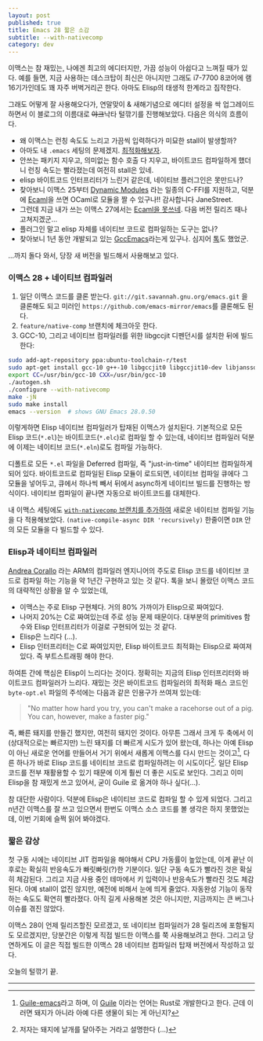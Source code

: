```yaml
---
layout: post
published: true
title: Emacs 28 짧은 소감
subtitle: --with-nativecomp
category: dev
---
```


 이맥스는 참 재밌는, 나에겐 최고의 에디터지만, 가끔 성능이 아쉽다고
 느껴질 때가 있다. 예를 들면, 지금 사용하는 데스크탑이 최신은 아니지만
 그래도 i7-7700 8코어에 램 16기가인데도 꽤 자주 버벅거리곤
 한다. 아마도 Elisp의 태생적 한계라고 짐작한다.

 그래도 어떻게 잘 사용해오다가, 연말맞이 & 새해기념으로 에디터 설정을
 싹 업그레이드하면서 이 블로그의 이름대로 ~~야크~~낙타 털깎기를
 진행해보았다. 다음은 의식의 흐름이다.

  - 왜 이맥스는 런칭 속도도 느리고 가끔씩 입력하다가 미묘한 stall이
    발생할까?
  - 아마도 내 `.emacs` 세팅의
    문제겠지. [최적화해보자](https://github.com/sangwoo-joh/dotfiles/tree/master/emacs).
  - 안쓰는 패키지 지우고, 의미없는 함수 호출 다 지우고, 바이트코드
    컴파일하게 했더니 런칭 속도는 빨라졌는데 여전히 stall은 있네.
  - elisp 바이트코드 인터프리터가 느린거 같은데, 네이티브 플러그인은
    못만드나?
  - 찾아보니 이맥스 25부터 [Dynamic
    Modules](https://www.gnu.org/software/emacs/manual/html_node/elisp/Dynamic-Modules.html)
    라는 일종의 C-FFI를 지원하고, 덕분에
    [Ecaml](https://github.com/janestreet/ecaml)을 쓰면 OCaml로 모듈을
    짤 수 있구나!! 감사합니다 JaneStreet.
  - 그런데 지금 내가 쓰는 이맥스 27에서는 [Ecaml을
    못쓰네](https://github.com/janestreet/ecaml/issues/6). 다음 버전
    릴리즈 때나 고쳐지겠군...
  - 플러그인 말고 elisp 자체를 네이티브 코드로 컴파일하는 도구는 없나?
  - 찾아보니 1년 동안 개발되고 있는
    [GccEmacs](https://www.emacswiki.org/emacs/GccEmacs)라는게
    있구나. 심지어 [톡](https://youtu.be/zKHYZOAc_bQ)도 했었군.

...까지 돌다 와서, 당장 새 버전을 빌드해서 사용해보고 있다.

### 이맥스 28 + 네이티브 컴파일러
 1. 일단 이맥스 코드를 클론
    받는다. `git://git.savannah.gnu.org/emacs.git` 을 클론해도 되고
    미러인 `https://github.com/emacs-mirror/emacs`를 클론해도 된다.
 2. `feature/native-comp` 브랜치에 체크아웃 한다.
 3. GCC-10, 그리고 네이티브 컴파일러를 위한 libgccjit 디펜던시를
    설치한 뒤에 빌드한다:

``` sh
sudo add-apt-repository ppa:ubuntu-toolchain-r/test
sudo apt-get install gcc-10 g++-10 libgccjit0 libgccjit10-dev libjansson4 libjansson-dev
export CC=/usr/bin/gcc-10 CXX=/usr/bin/gcc-10
./autogen.sh
./configure --with-nativecomp
make -jN
sudo make install
emacs --version  # shows GNU Emacs 28.0.50
```

 이렇게하면 Elisp 네이티브 컴파일러가 탑재된 이맥스가
 설치된다. 기본적으로 모든 Elisp 코드(`*.el`)는 바이트코드(`*.elc`)로
 컴파일 할 수 있는데, 네이티브 컴파일러 덕분에 이제는 네이티브
 코드(`*.eln`)로도 컴파일 가능하다.

 디폴트로 모든 `*.el` 파일을 Deferred 컴파일, 즉 "just-in-time"
 네이티브 컴파일하게 되어 있다. 바이트코드로 컴파일된 Elisp 모듈이
 로드되면, 네이티브 컴파일 큐에다 그 모듈을 넣어두고, 큐에서 하나씩
 빼서 뒤에서 async하게 네이티브 빌드를 진행하는 방식이다. 네이티브
 컴파일이 끝나면 자동으로 바이트코드를 대체한다.

 내 이맥스 세팅에도 [`with-nativecomp` 브랜치를
 추가하여](https://github.com/sangwoo-joh/dotfiles/tree/with-native-comp)
 새로운 네이티브 컴파일 기능을 다 적용해보았다. `(native-compile-async
 DIR 'recursively)` 한줄이면 `DIR` 안의 모든 모듈을 다 빌드할 수 있다.

### Elisp과 네이티브 컴파일러
 [Andrea
 Corallo](https://www.linkedin.com/in/andrea-corallo/?originalSubdomain=fr)
 라는 ARM의 컴파일러 엔지니어의 주도로 Elisp 코드를 네이티브 코드로
 컴파일 하는 기능을 약 1년간 구현하고 있는 것 같다. 톡을 보니 몰랐던
 이맥스 코드의 대략적인 상황을 알 수 있었는데,
  * 이맥스는 주로 Elisp 구현체다. 거의 80% 가까이가 Elisp으로
    짜여있다.
  * 나머지 20%는 C로 짜여있는데 주로 성능 문제 때문이다. 대부분의
    primitives 함수와 Elisp 인터프리터가 이걸로 구현되어 있는 것 같다.
  * Elisp은 느리다 (...).
  * Elisp 인터프리터는 C로 짜여있지만, Elisp 바이트코드 최적화는
    Elisp으로 짜여져 있다. 즉 부트스트래핑 해야 한다.

 하여튼 간에 핵심은 Elisp이 느리다는 것이다. 정확히는 지금의 Elisp
 인터프리터와 바이트코드 컴파일러가 느리다. 재밌는 것은 바이트코드
 컴파일러의 최적화 패스 코드인 `byte-opt.el` 파일의 주석에는 다음과
 같은 인용구가 쓰여져 있는데:

> "No matter how hard you try, you can't make a racehorse out of a
> pig. You can, however, make a faster pig."

 즉, 빠른 돼지를 만들긴 했지만, 여전히 돼지인 것이다. 아무튼 그래서
 크게 두 축에서 이 (상대적으로는 빠르지만) 느린 돼지를 더 빠르게
 시도가 있어 왔는데, 하나는 아예 Elisp이 아닌 새로운 언어를 만들어서
 거기 위에서 새롭게 이맥스를 다시 만드는 것이고[^1], 다른 하나가 바로
 Elisp 코드를 네이티브 코드로 컴파일하려는 이 시도이다[^2]. 일단 Elisp
 코드를 전부 재활용할 수 있기 때문에 이게 훨씬 더 좋은 시도로
 보인다. 그리고 이미 Elisp을 참 재밌게 쓰고 있어서, 굳이 Guile 로
 옮겨야 하나 싶다(...).

 참 대단한 사람이다. 덕분에 Elisp은 네이티브 코드로 컴파일 할 수 있게
 되었다. 그리고 n년간 이맥스를 잘 쓰고 있으면서 한번도 이맥스 소스
 코드를 볼 생각은 하지 못했었는데, 이번 기회에 슬쩍 읽어 봐야겠다.


### 짧은 감상
 첫 구동 시에는 네이티브 JIT 컴파일을 해야해서 CPU 가동률이 높았는데,
 이게 끝난 이후로는 확실히 반응속도가 빠릿빠릿(?)한 기분이다. 일단
 구동 속도가 빨라진 것은 확실히 체감된다. 그리고 지금 사용 중인
 테마에서 키 입력이나 반응속도가 빨라진 것도 체감 된다. 아예 stall이
 없진 않지만, 예전에 비해서 눈에 띄게 줄었다. 자동완성 기능이 동작하는
 속도도 확연히 빨라졌다. 아직 길게 사용해본 것은 아니지만, 지금까지는
 큰 버그나 이슈를 겪진 않았다.

 이맥스 28이 언제 릴리즈할진 모르겠고, 또 네이티브 컴파일러가 28
 릴리즈에 포함될지도 모르겠지만, 당분간은 이렇게 직접 빌드한 이맥스를
 쭉 사용해보려고 한다. 그리고 당연하게도 이 글은 직접 빌드한 이맥스 28
 네이티브 컴파일러 탑재 버전에서 작성하고 있다.

 오늘의 털깎기 끝.

---
[^1]: [Guile-emacs](https://www.emacswiki.org/emacs/GuileEmacs)라고 하며, 이 [Guile](https://www.gnu.org/software/guile/) 이라는 언어는 Rust로 개발한다고 한다. 근데 이러면 돼지가 아니라 아예 다른 생물이 되는 게 아닌지?

[^2]: 저자는 돼지에 날개를 달아주는 거라고 설명한다 (...)

